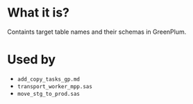 #                  What it is?

Containts target table names and their schemas in GreenPlum.









#                  Used by

- `add_copy_tasks_gp.md`
- `transport_worker_mpp.sas`
- `move_stg_to_prod.sas`